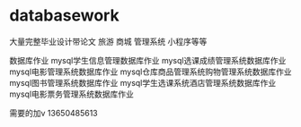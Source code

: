 # databasework
大量完整毕业设计带论文
旅游
商城
管理系统
小程序等等

数据库作业
mysql学生信息管理数据库作业
mysql选课成绩管理系统数据库作业
mysql电影管理系统数据库作业
mysql仓库商品管理系统购物管理系统数据库作业
mysql图书管理系统数据库作业
mysql学生选课系统酒店管理系统数据库作业
mysql电影票务管理系统数据库作业

需要的加v 13650485613
